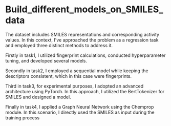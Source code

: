 # Build_different_models_on_SMILES_data

The dataset includes SMILES representations and corresponding activity values. In this context, I've approached the problem as a regression task and employed three distinct methods to address it.

Firstly in task1, I utilized fingerprint calculations, conducted hyperparameter tuning, and developed several models.

Secondly in task2, I employed a sequential model while keeping the descriptors consistent, which in this case were fingerprints.

Third in task3, for experimental purposes, I adopted an advanced architecture using PyTorch. In this approach, I utilized the BertTokenizer for SMILES and designed a model.

Finally in task4, I applied a Graph Neural Network using the Chemprop module. In this scenario, I directly used the SMILES as input during the training process
